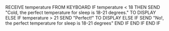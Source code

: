 RECEIVE temperature FROM KEYBOARD
IF 
  temperature < 18 THEN
  SEND "Cold, the perfect temperature for sleep is 18-21 degrees." TO DISPLAY
ELSE IF
  temperature > 21
  SEND "Perfect!" TO DISPLAY
ELSE IF
  SEND "No!, the perfect temperature for sleep is 18-21 degrees"
END IF
END IF
END IF

  
